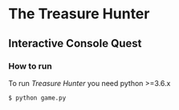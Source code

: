 # The Treasure Hunter
## Interactive Console Quest

### How to run

To run *Treasure Hunter* you need python >=3.6.x
```bash
$ python game.py
```
